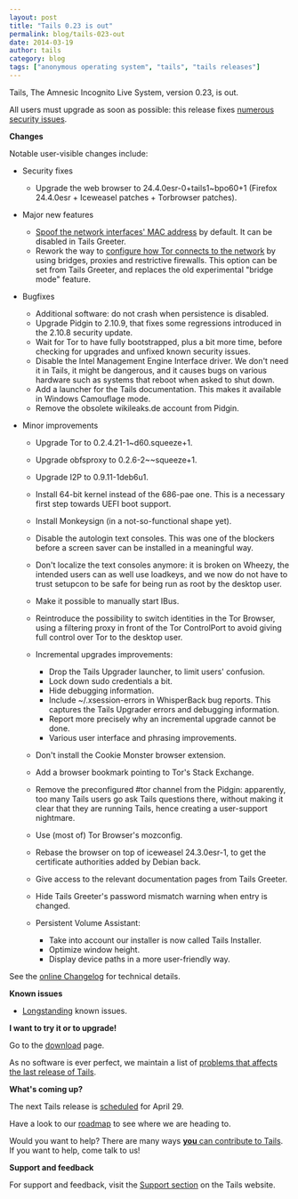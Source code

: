```yaml
---
layout: post
title: "Tails 0.23 is out"
permalink: blog/tails-023-out
date: 2014-03-19
author: tails
category: blog
tags: ["anonymous operating system", "tails", "tails releases"]
---
```


Tails, The Amnesic Incognito Live System, version 0.23, is out.

All users must upgrade as soon as possible: this release fixes [numerous security issues](https://tails.boum.org/security/Numerous_security_holes_in_0.22.1/index.en.html).

**Changes**

Notable user-visible changes include:

- Security fixes
  - Upgrade the web browser to 24.4.0esr-0+tails1~bpo60+1 (Firefox
24.4.0esr + Iceweasel patches + Torbrowser patches).

- Major new features
  - [Spoof the network interfaces' MAC address](https://tails.boum.org/doc/first_steps/startup_options/mac_spoofing/index.en.html)
by default. It can be disabled in Tails Greeter.
  - Rework the way to
 [configure how Tor connects to the network](https://tails.boum.org/doc/first_steps/startup_options/network_configuration/index.en.html)
by using bridges, proxies and restrictive firewalls. This option
can be set from Tails Greeter, and replaces the old
experimental "bridge mode" feature.

- Bugfixes
  - Additional software: do not crash when persistence is disabled.
  - Upgrade Pidgin to 2.10.9, that fixes some regressions introduced in the 2.10.8 security update.
  - Wait for Tor to have fully bootstrapped, plus a bit more time, before checking for upgrades and unfixed known security issues.
  - Disable the Intel Management Engine Interface driver. We don't need it in Tails, it might be dangerous, and it causes bugs on various hardware such as systems that reboot when asked to shut down.
  - Add a launcher for the Tails documentation. This makes it available in Windows Camouflage mode.
  - Remove the obsolete wikileaks.de account from Pidgin.

- Minor improvements
  - Upgrade Tor to 0.2.4.21-1~d60.squeeze+1.
  - Upgrade obfsproxy to 0.2.6-2~~squeeze+1.
  - Upgrade I2P to 0.9.11-1deb6u1.
  - Install 64-bit kernel instead of the 686-pae one. This is a necessary first step towards UEFI boot support.
  - Install Monkeysign (in a not-so-functional shape yet).
  - Disable the autologin text consoles. This was one of the blockers before a screen saver can be installed in a meaningful way.
  - Don't localize the text consoles anymore: it is broken on Wheezy, the intended users can as well use loadkeys, and we now do not have to trust setupcon to be safe for being run as root by the desktop user.
  - Make it possible to manually start IBus.
  - Reintroduce the possibility to switch identities in the Tor Browser, using a filtering proxy in front of the Tor ControlPort to avoid giving full control over Tor to the desktop user.
  - Incremental upgrades improvements:
    - Drop the Tails Upgrader launcher, to limit users' confusion.
    - Lock down sudo credentials a bit.
    - Hide debugging information.
    - Include ~/.xsession-errors in WhisperBack bug reports. This captures the Tails Upgrader errors and debugging information.
    - Report more precisely why an incremental upgrade cannot be done.
    - Various user interface and phrasing improvements.

  - Don't install the Cookie Monster browser extension.
  - Add a browser bookmark pointing to Tor's Stack Exchange.
  - Remove the preconfigured #tor channel from the Pidgin: apparently, too many Tails users go ask Tails questions there, without making it clear that they are running Tails, hence creating a user-support nightmare.
  - Use (most of) Tor Browser's mozconfig.
  - Rebase the browser on top of iceweasel 24.3.0esr-1, to get the certificate authorities added by Debian back.
  - Give access to the relevant documentation pages from Tails Greeter.
  - Hide Tails Greeter's password mismatch warning when entry is changed.
  - Persistent Volume Assistant:
    - Take into account our installer is now called Tails Installer.
    - Optimize window height.
    - Display device paths in a more user-friendly way.

See the [online Changelog](https://git-tails.immerda.ch/tails/plain/debian/changelog) for technical details.

**Known issues**

- [Longstanding](https://tails.boum.org/support/known_issues/index.en.html) known issues.

**I want to try it or to upgrade!**

Go to the [download](https://tails.boum.org/download/index.en.html) page.

As no software is ever perfect, we maintain a list of [problems that affects the last release of Tails](https://tails.boum.org/support/known_issues/index.en.html).

**What's coming up?**

The next Tails release is [scheduled](https://tails.boum.org/contribute/calendar/) for April 29.

Have a look to our [roadmap](https://labs.riseup.net/code/projects/tails/roadmap) to see where we are heading to.

Would you want to help? There are many ways [**you** can contribute to Tails](https://tails.boum.org/contribute/index.en.html). If you want to help, come talk to us!

**Support and feedback**

For support and feedback, visit the [Support section](https://tails.boum.org/support/) on the Tails website.

